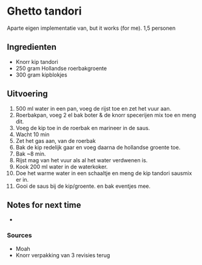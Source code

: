 # Ghetto tandori

Aparte eigen implementatie van, but it works (for me).
1,5 personen

## Ingredienten

* Knorr kip tandori
* 250 gram Hollandse roerbakgroente
* 300 gram kipblokjes

## Uitvoering

1. 500 ml water in een pan, voeg de rijst toe en zet het vuur aan.
2. Roerbakpan, voeg 2 el bak boter & de knorr specerijen mix toe en meng dit.
3. Voeg de kip toe in de roerbak en marineer in de saus.
4. Wacht 10 min
5. Zet het gas aan, van de roerbak
6. Bak de kip redelijk gaar en voeg daarna de hollandse groente toe.
7. Bak \~8 min. 
8. Rijst mag van het vuur als al het water verdwenen is.
9. Kook 200 ml water in de waterkoker.
10. Doe het warme water in een schaaltje en meng de kip tandori sausmix er in.
11. Gooi de saus bij de kip/groente. en bak eventjes mee.


## Notes for next time

* 

### Sources
* Moah
* Knorr verpakking van 3 revisies terug